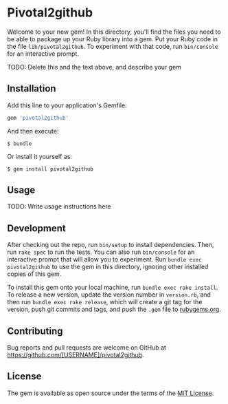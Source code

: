# Pivotal2github

Welcome to your new gem! In this directory, you'll find the files you need to be able to package up your Ruby library into a gem. Put your Ruby code in the file `lib/pivotal2github`. To experiment with that code, run `bin/console` for an interactive prompt.

TODO: Delete this and the text above, and describe your gem

## Installation

Add this line to your application's Gemfile:

```ruby
gem 'pivotal2github'
```

And then execute:

    $ bundle

Or install it yourself as:

    $ gem install pivotal2github

## Usage

TODO: Write usage instructions here

## Development

After checking out the repo, run `bin/setup` to install dependencies. Then, run `rake spec` to run the tests. You can also run `bin/console` for an interactive prompt that will allow you to experiment. Run `bundle exec pivotal2github` to use the gem in this directory, ignoring other installed copies of this gem.

To install this gem onto your local machine, run `bundle exec rake install`. To release a new version, update the version number in `version.rb`, and then run `bundle exec rake release`, which will create a git tag for the version, push git commits and tags, and push the `.gem` file to [rubygems.org](https://rubygems.org).

## Contributing

Bug reports and pull requests are welcome on GitHub at https://github.com/[USERNAME]/pivotal2github.


## License

The gem is available as open source under the terms of the [MIT License](http://opensource.org/licenses/MIT).

